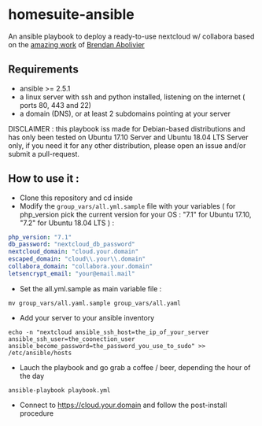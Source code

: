 # homesuite-ansible
An ansible playbook to deploy a ready-to-use nextcloud w/ collabora based on the [amazing work](https://brendan.abolivier.bzh/your-own-google-drive-docs/) of [Brendan Abolivier](https://twitter.com/BrenAbolivier)

## Requirements
- ansible >= 2.5.1
- a linux server with ssh and python installed, listening on the internet ( ports 80, 443 and 22)
- a domain (DNS), or at least 2 subdomains pointing at your server

DISCLAIMER : this playbook iss made for Debian-based distributions and has only been tested on Ubuntu 17.10 Server and Ubuntu 18.04 LTS Server only, if you need it for any other distribution, please open an issue and/or submit a pull-request.

## How to use it :
- Clone this repository and cd inside
- Modify the ```group_vars/all.yml.sample``` file with your variables ( for php_version pick the current version for your OS : "7.1" for Ubuntu 17.10, "7.2" for Ubuntu 18.04 LTS ) :
```yaml
php_version: "7.1"
db_password: "nextcloud_db_password"
nextcloud_domain: "cloud.your.domain"
escaped_domain: "cloud\\.your\\.domain"
collabora_domain: "collabora.your.domain"
letsencrypt_email: "your@email.mail"
```
- Set the all.yml.sample as main variable file :
```
mv group_vars/all.yaml.sample group_vars/all.yaml
```

- Add your server to your ansible inventory
```
echo -n "nextcloud ansible_ssh_host=the_ip_of_your_server ansible_ssh_user=the_coonection_user ansible_become_password=the_password_you_use_to_sudo" >> /etc/ansible/hosts
```

- Lauch the playbook and go grab a coffee / beer, depending the hour of the day 
```
ansible-playbook playbook.yml
```
- Connect to https://cloud.your.domain and follow the post-install procedure
